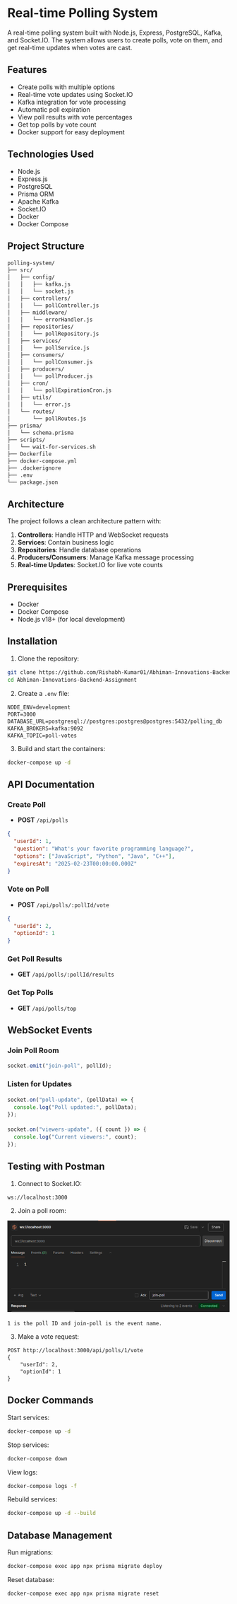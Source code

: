 # Real-time Polling System

A real-time polling system built with Node.js, Express, PostgreSQL, Kafka, and Socket.IO. The system allows users to create polls, vote on them, and get real-time updates when votes are cast.

## Features

- Create polls with multiple options
- Real-time vote updates using Socket.IO
- Kafka integration for vote processing
- Automatic poll expiration
- View poll results with vote percentages
- Get top polls by vote count
- Docker support for easy deployment

## Technologies Used

- Node.js
- Express.js
- PostgreSQL
- Prisma ORM
- Apache Kafka
- Socket.IO
- Docker
- Docker Compose

## Project Structure

```
polling-system/
├── src/
│   ├── config/
│   │   ├── kafka.js
│   │   └── socket.js
│   ├── controllers/
│   │   └── pollController.js
│   ├── middleware/
│   │   └── errorHandler.js
│   ├── repositories/
│   │   └── pollRepository.js
│   ├── services/
│   │   └── pollService.js
│   ├── consumers/
│   │   └── pollConsumer.js
│   ├── producers/
│   │   └── pollProducer.js
│   ├── cron/
│   │   └── pollExpirationCron.js
│   ├── utils/
│   │   └── error.js
│   └── routes/
│       └── pollRoutes.js
├── prisma/
│   └── schema.prisma
├── scripts/
│   └── wait-for-services.sh
├── Dockerfile
├── docker-compose.yml
├── .dockerignore
├── .env
└── package.json
```

## Architecture

The project follows a clean architecture pattern with:

1. **Controllers**: Handle HTTP and WebSocket requests
2. **Services**: Contain business logic
3. **Repositories**: Handle database operations
4. **Producers/Consumers**: Manage Kafka message processing
5. **Real-time Updates**: Socket.IO for live vote counts

## Prerequisites

- Docker
- Docker Compose
- Node.js v18+ (for local development)

## Installation

1. Clone the repository:

```bash
git clone https://github.com/Rishabh-Kumar01/Abhiman-Innovations-Backend-Assignment.git
cd Abhiman-Innovations-Backend-Assignment
```

2. Create a `.env` file:

```env
NODE_ENV=development
PORT=3000
DATABASE_URL=postgresql://postgres:postgres@postgres:5432/polling_db
KAFKA_BROKERS=kafka:9092
KAFKA_TOPIC=poll-votes
```

3. Build and start the containers:

```bash
docker-compose up -d
```

## API Documentation

### Create Poll

- **POST** `/api/polls`

```json
{
  "userId": 1,
  "question": "What's your favorite programming language?",
  "options": ["JavaScript", "Python", "Java", "C++"],
  "expiresAt": "2025-02-23T00:00:00.000Z"
}
```

### Vote on Poll

- **POST** `/api/polls/:pollId/vote`

```json
{
  "userId": 2,
  "optionId": 1
}
```

### Get Poll Results

- **GET** `/api/polls/:pollId/results`

### Get Top Polls

- **GET** `/api/polls/top`

## WebSocket Events

### Join Poll Room

```javascript
socket.emit("join-poll", pollId);
```

### Listen for Updates

```javascript
socket.on("poll-update", (pollData) => {
  console.log("Poll updated:", pollData);
});

socket.on("viewers-update", ({ count }) => {
  console.log("Current viewers:", count);
});
```

## Testing with Postman

1. Connect to Socket.IO:

```
ws://localhost:3000
```

2. Join a poll room:

![Click on the send button to join the room](image.png)

```
1 is the poll ID and join-poll is the event name.
```

3. Make a vote request:

```
POST http://localhost:3000/api/polls/1/vote
{
    "userId": 2,
    "optionId": 1
}
```

## Docker Commands

Start services:

```bash
docker-compose up -d
```

Stop services:

```bash
docker-compose down
```

View logs:

```bash
docker-compose logs -f
```

Rebuild services:

```bash
docker-compose up -d --build
```

## Database Management

Run migrations:

```bash
docker-compose exec app npx prisma migrate deploy
```

Reset database:

```bash
docker-compose exec app npx prisma migrate reset
```
